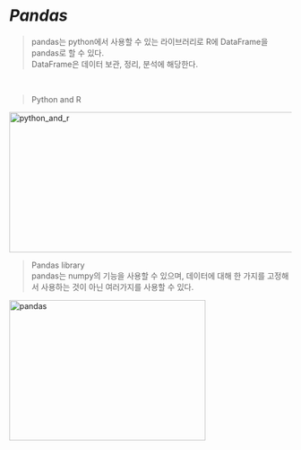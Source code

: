 *Pandas*
=====  
> pandas는 python에서 사용할 수 있는 라이브러리로 R에 DataFrame을 pandas로 할 수 있다.  
> DataFrame은 데이터 보관, 정리, 분석에 해당한다.  
<br>  
  
> Python and R  
  

<img src="https://user-images.githubusercontent.com/66001539/121871542-32921400-cd3f-11eb-9861-0b8a16bda0ec.png" width="550px" height="250px" title="px(픽셀) 크기 설정" alt="python_and_r"></img><br>  

> Pandas library  
> pandas는 numpy의 기능을 사용할 수 있으며, 데이터에 대해 한 가지를 고정해서 사용하는 것이 아닌 여러가지를 사용할 수 있다.  


<img src="https://user-images.githubusercontent.com/66001539/121871527-2e65f680-cd3f-11eb-9fbc-5fa4db2902bc.png" width="350px" height="250px" title="px(픽셀) 크기 설정" alt="pandas"></img><br>  
